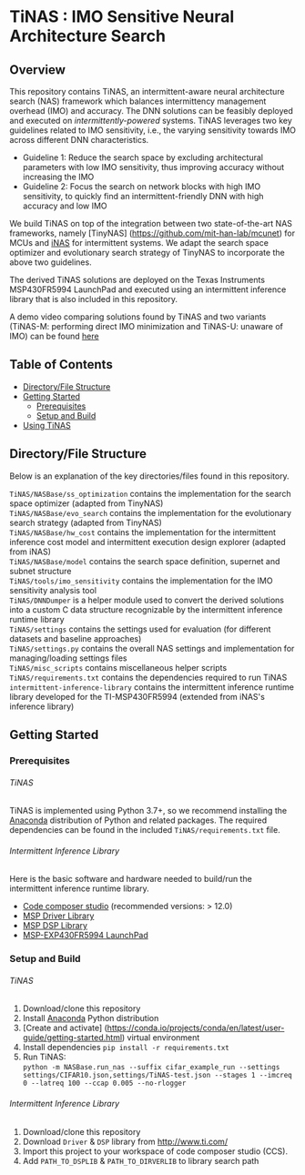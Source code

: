 # TiNAS : IMO Sensitive Neural Architecture Search

<!-- ABOUT THE PROJECT -->
## Overview

This repository contains TiNAS, an intermittent-aware neural architecture search (NAS) framework which balances intermittency management overhead (IMO) and accuracy. 
The DNN solutions can be feasibly deployed and executed on *intermittently-powered* systems. 
TiNAS leverages two key guidelines related to IMO sensitivity, i.e., the varying sensitivity towards IMO across different DNN characteristics. 

* Guideline 1: Reduce the search space by excluding architectural parameters with low IMO sensitivity, thus improving accuracy without increasing the IMO
* Guideline 2: Focus the search on network blocks with high IMO sensitivity, to quickly find an intermittent-friendly DNN with high accuracy and low IMO

We build TiNAS on top of the integration between two state-of-the-art NAS frameworks, namely [TinyNAS] (https://github.com/mit-han-lab/mcunet) for MCUs and [iNAS](https://github.com/EMCLab-Sinica/Intermittent-aware-NAS) for intermittent systems. 
We adapt the search space optimizer and evolutionary search strategy of TinyNAS to incorporate the above two guidelines. 


The derived TiNAS solutions are deployed on the Texas Instruments MSP430FR5994 LaunchPad and executed using an intermittent inference library that is also included in this repository. 

A demo video comparing solutions found by TiNAS and two variants (TiNAS-M: performing direct IMO minimization and TiNAS-U: unaware of IMO) can be found [here](https://youtu.be/xxxxxxx)



<!-- TABLE OF CONTENTS -->
## Table of Contents
* [Directory/File Structure](#directory/file-structure)
* [Getting Started](#getting-started)
  * [Prerequisites](#prerequisites)
  * [Setup and Build](#setup-and-build)
* [Using TiNAS](#using-tinas)
  


## Directory/File Structure
Below is an explanation of the key directories/files found in this repository. 

`TiNAS/NASBase/ss_optimization` contains the implementation for the search space optimizer (adapted from TinyNAS)<br/>
`TiNAS/NASBase/evo_search` contains the implementation for the evolutionary search strategy (adapted from TinyNAS)<br/>
`TiNAS/NASBase/hw_cost` contains the implementation for the intermittent inference cost model and intermittent execution design explorer (adapted from iNAS)<br/>
`TiNAS/NASBase/model` contains the search space definition, supernet and subnet structure<br/>
`TiNAS/tools/imo_sensitivity` contains the implementation for the IMO sensitivity analysis tool<br/>
`TiNAS/DNNDumper` is a helper module used to convert the derived solutions into a custom C data structure recognizable by the intermittent inference runtime library<br/>
`TiNAS/settings` contains the settings used for evaluation (for different datasets and baseline approaches)<br/>
`TiNAS/settings.py` contains the overall NAS settings and implementation for managing/loading settings files<br/>
`TiNAS/misc_scripts` contains miscellaneous helper scripts<br/>
`TiNAS/requirements.txt` contains the dependencies required to run TiNAS<br/>
`intermittent-inference-library` contains the intermittent inference runtime library developed for the TI-MSP430FR5994 (extended from iNAS's inference library)<br/>


## Getting Started

### Prerequisites

###### TiNAS
TiNAS is implemented using Python 3.7+, so we recommend installing the [Anaconda](https://docs.anaconda.com/anaconda/install/) distribution of Python and related packages. The required dependencies can be found in the included `TiNAS/requirements.txt` file. 

###### Intermittent Inference Library
Here is the basic software and hardware needed to build/run the intermittent inference runtime library. 
* [Code composer studio](http://www.ti.com/tool/CCSTUDIO "link") (recommended versions: > 12.0)
* [MSP Driver Library](http://www.ti.com/tool/MSPDRIVERLIB "link")
* [MSP DSP Library](http://www.ti.com/tool/MSP-DSPLIB "link")
* [MSP-EXP430FR5994 LaunchPad](http://www.ti.com/tool/MSP-EXP430FR5994 "link")

### Setup and Build

###### TiNAS
1. Download/clone this repository
2. Install [Anaconda](https://docs.anaconda.com/anaconda/install/) Python distribution 
3. [Create and activate] (https://conda.io/projects/conda/en/latest/user-guide/getting-started.html) virtual environment
4. Install dependencies `pip install -r requirements.txt`
5. Run TiNAS: <br/>
`python -m NASBase.run_nas --suffix cifar_example_run --settings settings/CIFAR10.json,settings/TiNAS-test.json --stages 1 --imcreq 0 --latreq 100 --ccap 0.005 --no-rlogger`

###### Intermittent Inference Library
1. Download/clone this repository
2. Download `Driver` & `DSP` library from http://www.ti.com/ 
3. Import this project to your workspace of code composer studio (CCS). 
4. Add `PATH_TO_DSPLIB` & `PATH_TO_DIRVERLIB` to library search path


